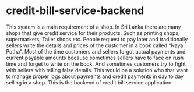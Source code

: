 # credit-bill-service-backend
This system is a main requirement of a shop. In Sri Lanka there are many shops that give credit service for their products. Such as printing shops, supermarkets, Tailer shops etc. People request to pay later and traditionally sellers write the details and prices of the customer in a book called “Naya Potha”. Most of the time customers and sellers forgot actual payments and current payable amounts because sometimes sellers have to face on rush time and forget to write on the book. And sometimes customers try to fight with sellers with telling false details. This would be a solution who that want to manage proper logs about payments and credit payments in day to day selling in a shop. This is the backend of credit bill service application.
